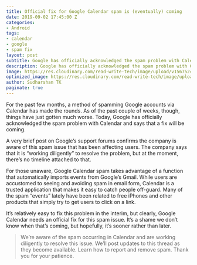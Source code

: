 ```yaml
---
title: Official fix for Google Calendar spam is (eventually) coming
date: 2019-09-02 17:45:00 Z
categories:
- Android
tags:
- calendar
- google
- spam fix
layout: post
subtitle: Google has officially acknowledged the spam problem with Calendar.
description: Google has officially acknowledged the spam problem with Calendar.
image: https://res.cloudinary.com/read-write-tech/image/upload/v1567524896/google_calendar_1_eakjn1.webp
optimized_image: https://res.cloudinary.com/read-write-tech/image/upload/c_scale,h_200,w_380/google_calendar_1_eakjn1.webp
author: Sudharshan TK
paginate: true
---
```


For the past few months, a method of spamming Google accounts via Calendar has made the rounds. As of the past couple of weeks, though, things have just gotten much worse. Today, Google has officially acknowledged the spam problem with Calendar and says that a fix will be coming.

A very brief post on Google’s support forums confirms the company is aware of this spam issue that has been affecting users. The company says that it is “working diligently” to resolve the problem, but at the moment, there’s no timeline attached to that.

For those unaware, Google Calendar spam takes advantage of a function that automatically imports events from Google’s Gmail. While users are accustomed to seeing and avoiding spam in email form, Calendar is a trusted application that makes it easy to catch people off-guard. Many of the spam “events” lately have been related to free iPhones and other products that simply try to get users to click on a link.

It’s relatively easy to fix this problem in the interim, but clearly, Google Calendar needs an official fix for this spam issue. It’s a shame we don’t know when that’s coming, but hopefully, it’s sooner rather than later.

> We’re aware of the spam occurring in Calendar and are working diligently to resolve this issue. We’ll post updates to this thread as they become available. Learn how to report and remove spam. Thank you for your patience.
